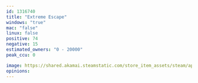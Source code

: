 ```yaml
---
id: 1316740
title: "Extreme Escape"
windows: "true"
mac: "false"
linux: false
positive: 74
negative: 15
estimated_owners: "0 - 20000"
peak_ccu: 0

image: https://shared.akamai.steamstatic.com/store_item_assets/steam/apps/1316740/header.jpg?t=1662558250
opinions:
---
```

